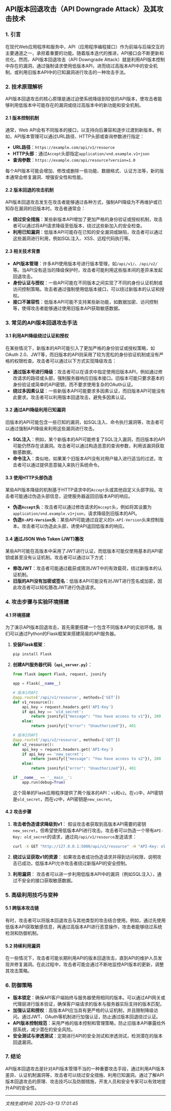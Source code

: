 ## API版本回退攻击（API Downgrade Attack）及其攻击技术

### 1. 引言

在现代Web应用程序和服务中，API（应用程序编程接口）作为前端与后端交互的主要通道之一，承担着重要的功能。随着版本迭代的推进，API接口会不断更新和优化。然而，API版本回退攻击（API Downgrade Attack）就是利用API版本控制中存在的漏洞，通过强制请求使用低版本API，进而绕过高版本API中的安全机制，或利用旧版本API中的已知漏洞进行攻击的一种攻击手法。

### 2. 技术原理解析

API版本回退攻击的核心原理是通过迫使系统降级到较低的API版本，使攻击者能够利用低版本中可能存在的漏洞或绕过高版本中的新功能和安全机制。

#### 2.1 版本控制机制

通常，Web API会有不同版本的接口，以支持向后兼容和逐步过渡到新版本。例如，API版本管理可以通过URL路径、HTTP头部或查询参数进行指定：

- **URL路径**：`https://example.com/api/v1/resource`
- **HTTP头部**：通过`Accept`头部指定`application/vnd.example.v1+json`
- **查询参数**：`https://example.com/api/resource?version=1.0`

每个API版本可能会增加、修改或删除一些功能、数据格式、认证方法等，新的版本通常会修复漏洞、增强安全性和性能。

#### 2.2 版本回退的攻击机制

API版本回退攻击发生在攻击者能够通过各种方式，强制API降级为不再维护或已知存在漏洞的旧版本时。攻击者通常会：

- **绕过安全措施**：某些新版本API增加了更加严格的身份验证或授权机制，攻击者可以通过将API请求降级至低版本，绕过这些新加入的安全检查。
- **利用已知漏洞**：低版本API可能存在已知的安全漏洞或缺陷，攻击者可以通过这些漏洞进行利用，例如SQL注入、XSS、远程代码执行等。
  
#### 2.3 相关技术背景

- **API版本管理**：许多API使用版本号进行版本管理，如`/api/v1/`、`/api/v2/`等。当API没有适当的降级保护时，攻击者可能利用这些版本间的差异来发起回退攻击。
- **身份认证与授权**：一些API可能在不同版本之间实现了不同的身份认证机制或访问控制策略。攻击者通过强制使用低版本接口，可以绕过新版本的认证和授权。
- **接口不兼容性**：低版本API可能不支持某些新功能，如数据加密、访问控制等，使得攻击者能够通过使用旧版本API获取敏感数据。

### 3. 常见的API版本回退攻击手法

#### 3.1 利用API降级绕过认证和授权

在某些情况下，新版本的API可能引入了更加严格的身份验证或授权策略，如OAuth 2.0、JWT等，而旧版本的API则采用了较为宽松的身份验证机制或没有严格的权限检查。攻击者可以通过以下方式实现降级攻击：

- **通过版本号进行降级**：攻击者可以在请求中指定使用旧版本API，例如通过修改请求的路径或头部，强制服务器响应旧版本接口。旧版本可能只要求基本的身份验证或简单的API密钥，而不要求使用复杂的OAuth认证。
- **绕过多因素认证**：一些新版本API可能要求多因素认证，而旧版本API可能没有此要求。攻击者可以利用版本回退攻击，避免多因素认证。

#### 3.2 通过API降级利用已知漏洞

旧版本的API可能包含一些已知的漏洞，如SQL注入、命令执行漏洞等，攻击者可以通过强制API降级来利用这些漏洞进行攻击。

- **SQL注入**：例如，某个新版本的API可能修复了SQL注入漏洞，而旧版本的API可能仍然存在该漏洞。攻击者可以通过构造恶意的查询参数，利用该漏洞获取敏感数据。
- **命令注入**：类似地，如果某个旧版本API没有对用户输入进行适当的过滤，攻击者可以通过提供恶意输入来执行系统命令。

#### 3.3 使用HTTP头部伪造

某些API版本降级的机制基于HTTP请求中的`Accept`头或其他自定义头部字段。攻击者可能通过伪造头部信息，迫使服务器返回旧版本API的响应。

- **伪造`Accept`头**：攻击者可以通过修改请求的`Accept`头，例如将其设置为`application/vnd.example.v1+json`，请求降级到旧版本的API。
- **伪造`X-API-Version`头**：某些API可能通过自定义的`X-API-Version`头来控制版本。攻击者可以伪造此头部，诱使API返回低版本的响应。

#### 3.4 通过JSON Web Token (JWT)篡改

某些API可能在高版本中采用了JWT进行认证，而低版本可能仅使用基本的API密钥或甚至没有认证机制。攻击者可以通过以下方式：

- **修改JWT**：攻击者可能通过截获或猜测JWT中的有效载荷，绕过新版本的认证机制。
- **旧版的API没有加密或签名**：低版本API可能没有对JWT进行签名或加密，因此攻击者可以轻松篡改JWT进行伪造请求。

### 4. 攻击步骤与实验环境搭建

#### 4.1 环境搭建

为了演示API版本回退攻击，首先需要搭建一个包含不同版本API的实验环境。我们可以通过Python的Flask框架来搭建简易的API服务器。

1. **安装Flask框架**：
   ```bash
   pip install Flask
   ```

2. **创建API服务器代码（`api_server.py`）**：

   ```python
   from flask import Flask, request, jsonify

   app = Flask(__name__)

   # 版本1的API
   @app.route('/api/v1/resource', methods=['GET'])
   def v1_resource():
       api_key = request.headers.get('API-Key')
       if api_key == 'old_secret':
           return jsonify({"message": "You have access to v1"}), 200
       else:
           return jsonify({"error": "Unauthorized"}), 401

   # 版本2的API
   @app.route('/api/v2/resource', methods=['GET'])
   def v2_resource():
       api_key = request.headers.get('API-Key')
       if api_key == 'new_secret':
           return jsonify({"message": "You have access to v2"}), 200
       else:
           return jsonify({"error": "Unauthorized"}), 401

   if __name__ == '__main__':
       app.run(debug=True)
   ```

   这个简单的Flask应用程序提供了两个版本的API：`v1`和`v2`。在`v1`中，API密钥是`old_secret`，而在`v2`中，API密钥是`new_secret`。

#### 4.2 攻击步骤

1. **攻击者伪造请求降级到v1**：
   假设攻击者获取到高版本API需要的密钥`new_secret`，但希望使用低版本API进行攻击。攻击者可以伪造一个带有`API-Key: old_secret`的请求，通过向`/api/v1/resource`发送请求：

   ```bash
   curl -X GET "http://127.0.0.1:5000/api/v1/resource" -H "API-Key: old_secret"
   ```

2. **绕过认证获取v1的资源**：
   如果攻击者成功伪造请求并得到访问权限，说明攻击已成功，低版本API允许攻击者绕过新版API的安全控制。

3. **利用漏洞**：
   攻击者可以进一步利用低版本API中的漏洞（例如SQL注入），通过不安全的接口获取敏感数据。

### 5. 高级利用技巧与变种

#### 5.1 跨版本攻击链

有时，攻击者可以将版本回退攻击与其他类型的攻击结合使用。例如，通过先使用低版本API获取敏感信息，再通过高版本API进行恶意操作，攻击者能够绕过系统检测和防御机制。

#### 5.2 持续利用漏洞

在一些情况下，攻击者可能长期利用API的版本回退攻击，直到API的维护人员发现并修复漏洞。在此过程中，攻击者可能会通过不断地监控API版本的更新，调整其攻击策略。

### 6. 防御策略

- **版本锁定**：确保API客户端始终与服务器使用相同的版本。可以通过API网关或代理层进行版本验证，确保客户端请求的版本与服务器实际支持的版本匹配。
- **加强认证和授权**：高版本API应当具有更严格的认证机制，并且限制降级访问。通过JWT、OAuth等机制进行加强认证，防止通过版本回退绕过认证。
- **API版本控制规范**：采用严格的版本控制和管理策略，防止旧版本API暴露给外部系统，减少潜在的安全风险。
- **安全测试与渗透测试**：定期进行API的安全测试和渗透测试，检测潜在的版本回退漏洞。

### 7. 结论

API版本回退攻击是针对API版本管理不当的一种重要攻击手段，通过利用API版本差异、认证机制漏洞等，攻击者可以绕过安全措施、利用已知漏洞。通过了解API版本回退攻击的原理、攻击技巧以及防御措施，开发人员和安全专家可以有效地提升API的安全性。

---

*文档生成时间: 2025-03-13 17:01:45*
